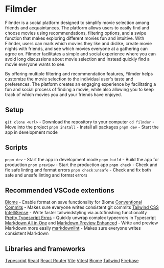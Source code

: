 # Filmder

Filmder is a social platform designed to simplify movie selection among friends and acquaintances. The platform allows users to easily find and choose movies using recommendations, filtering options, and a swipe function that makes exploring different movies fun and intuitive. With Filmder, users can mark which movies they like and dislike, create movie nights with friends, and see which movies everyone at a gathering can agree on. Filmder facilitates a simple and social experience where you can avoid long discussions about movie selection and instead quickly find a movie everyone wants to see.

By offering multiple filtering and recommendation features, Filmder helps customize the movie selection to the individual user's taste and preferences. The platform creates an engaging experience by facilitating a fun and social process of finding a movie, while also allowing you to keep track of which movies you and your friends have enjoyed.

## Setup

`git clone <url>` - Download the repository to your computer
`cd filmder` - Move into the project
`pnpm install` - Install all packages
`pnpm dev` - Start the app in development mode

## Scripts

`pnpm dev` - Start the app in development mode
`pnpm build` - Build the app for production
`pnpm preview` - Start the production app
`pnpm check` - Check and fix safe linting and format errors
`pnpm check:unsafe` - Check and fix both safe and unsafe linting and format errors

## Recommended VSCode extentions

[Biome](https://marketplace.visualstudio.com/items?itemName=biomejs.biome) - Enable format on save functionality for Biome
[Conventional Commits](https://marketplace.visualstudio.com/items?itemName=vivaxy.vscode-conventional-commits) - Makes sure everyone writes consistent git commits
[Tailwind CSS IntelliSense](https://marketplace.visualstudio.com/items?itemName=bradlc.vscode-tailwindcss) - Write faster tailwindstyling via autofinishing functionality
[Pretty Typescript Erros](https://marketplace.visualstudio.com/items?itemName=YoavBls.pretty-ts-errors) - Quickly unwrap complex typeerrors in Typescript
[Markdown All in One](https://marketplace.visualstudio.com/items?itemName=yzhang.markdown-all-in-one) and [Markdown Preview Enhanced](https://marketplace.visualstudio.com/items?itemName=shd101wyy.markdown-preview-enhanced) - Write and preview Markdown more easily
[markdownlint](https://marketplace.visualstudio.com/items?itemName=DavidAnson.vscode-markdownlint) - Makes sure everyone writes consistent Markdown

## Libraries and frameworks

[Typescript](https://www.typescriptlang.org/docs/)
[React](https://react.dev/)
[React Router](https://reactrouter.com/start/library/installation)
[Vite](https://vite.dev/guide/)
[Vitest](https://vitest.dev/guide/)
[Biome](https://biomejs.dev/)
[Tailwind](https://tailwindcss.com/docs/)
[Firebase](https://firebase.google.com/docs/web/setup)
